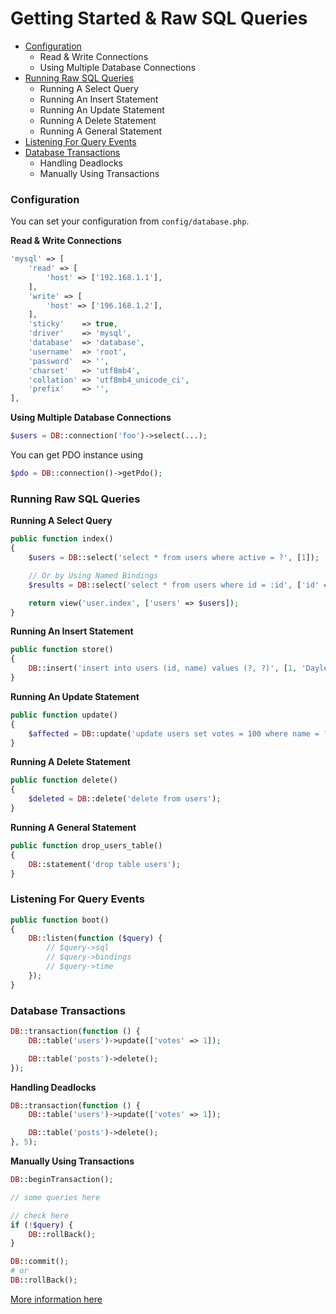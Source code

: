 # Getting Started & Raw SQL Queries

* [Configuration](#configuration)
    * Read & Write Connections
    * Using Multiple Database Connections
* [Running Raw SQL Queries](#running-raw-sql-queries)
    * Running A Select Query
    * Running An Insert Statement
    * Running An Update Statement
    * Running A Delete Statement
    * Running A General Statement
* [Listening For Query Events](#listening-for-query-events)
* [Database Transactions](#database-transactions)
    * Handling Deadlocks
    * Manually Using Transactions


### Configuration
You can set your configuration from <code>config/database.php</code>.

**Read & Write Connections**
```php
'mysql' => [
    'read' => [
        'host' => ['192.168.1.1'],
    ],
    'write' => [
        'host' => ['196.168.1.2'],
    ],
    'sticky'    => true,
    'driver'    => 'mysql',
    'database'  => 'database',
    'username'  => 'root',
    'password'  => '',
    'charset'   => 'utf8mb4',
    'collation' => 'utf8mb4_unicode_ci',
    'prefix'    => '',
],
```

**Using Multiple Database Connections**
```php
$users = DB::connection('foo')->select(...);
```
You can get PDO instance using
```php
$pdo = DB::connection()->getPdo();
```

### Running Raw SQL Queries
**Running A Select Query**
```php
public function index()
{
    $users = DB::select('select * from users where active = ?', [1]);

    // Or by Using Named Bindings
    $results = DB::select('select * from users where id = :id', ['id' => 1]);

    return view('user.index', ['users' => $users]);
}
```

**Running An Insert Statement**
```php
public function store()
{
    DB::insert('insert into users (id, name) values (?, ?)', [1, 'Dayle']);
}
```

**Running An Update Statement**
```php
public function update()
{
    $affected = DB::update('update users set votes = 100 where name = ?', ['John']);
}
```

**Running A Delete Statement**
```php
public function delete()
{
    $deleted = DB::delete('delete from users');
}
```

**Running A General Statement**
```php
public function drop_users_table()
{
    DB::statement('drop table users');
}
```

### Listening For Query Events
```php
public function boot()
{
    DB::listen(function ($query) {
        // $query->sql
        // $query->bindings
        // $query->time
    });
}
```

### Database Transactions
```php
DB::transaction(function () {
    DB::table('users')->update(['votes' => 1]);

    DB::table('posts')->delete();
});
```

**Handling Deadlocks**
```php
DB::transaction(function () {
    DB::table('users')->update(['votes' => 1]);

    DB::table('posts')->delete();
}, 5);
```

**Manually Using Transactions**
```php
DB::beginTransaction();

// some queries here

// check here
if (!$query) {
    DB::rollBack();
}

DB::commit();
# or
DB::rollBack();
```
[More information here](http://fideloper.com/laravel-database-transactions)
